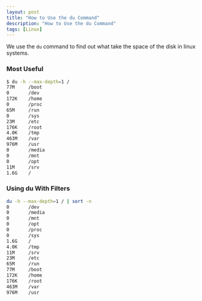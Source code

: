 ```yaml
---
layout: post
title: "How to Use the du Command"
description: "How to Use the du Command"
tags: [Linux]
---
```


We use the `du` command to find out what take the space of the disk in linux systems.

### Most Useful

```bash
$ du -h --max-depth=1 /
77M     /boot
0       /dev
172K    /home
0       /proc
65M     /run
0       /sys
23M     /etc
176K    /root
4.0K    /tmp
463M    /var
976M    /usr
0       /media
0       /mnt
0       /opt
11M     /srv
1.6G    /
```
### Using du With Filters

```bash
du -h --max-depth=1 / | sort -n
0       /dev
0       /media
0       /mnt
0       /opt
0       /proc
0       /sys
1.6G    /
4.0K    /tmp
11M     /srv
23M     /etc
65M     /run
77M     /boot
172K    /home
176K    /root
463M    /var
976M    /usr
```
